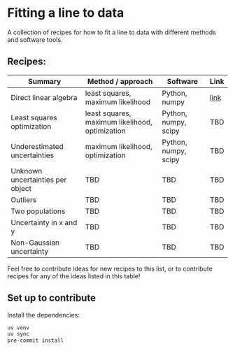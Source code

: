 # Fitting a line to data

A collection of recipes for how to fit a line to data with different methods and
software tools.

## Recipes:

| Summary | Method / approach | Software | Link |
|---------|-------------------|----------|------|
| Direct linear algebra | least squares, maximum likelihood | Python, numpy | [link](https://github.com/astrodatagroup/fitting-a-line/blob/main/recipes/least-squares.ipynb) |
| Least squares optimization | least squares, maximum likelihood, optimization | Python, numpy, scipy | TBD |
| Underestimated uncertainties | maximum likelihood, optimization | Python, numpy, scipy | TBD |
| Unknown uncertainties per object | TBD | TBD | TBD |
| Outliers | TBD | TBD | TBD |
| Two populations | TBD | TBD | TBD |
| Uncertainty in x and y | TBD | TBD | TBD |
| Non-Gaussian uncertainty | TBD | TBD | TBD |

Feel free to contribute ideas for new recipes to this list, or to contribute recipes for
any of the ideas listed in this table!


## Set up to contribute

Install the dependencies:

```bash
uv venv
uv sync
pre-commit install
```
